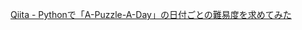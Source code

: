 [Qiita - Pythonで「A-Puzzle-A-Day」の日付ごとの難易度を求めてみた](https://qiita.com/YottyPG/items/7b1fcab17247619a06d6)
